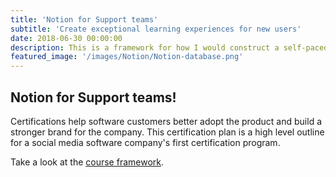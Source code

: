 ```yaml
---
title: 'Notion for Support teams'
subtitle: 'Create exceptional learning experiences for new users'
date: 2018-06-30 00:00:00
description: This is a framework for how I would construct a self-paced online course to teach Support teams how to use Notion.
featured_image: '/images/Notion/Notion-database.png'
---
```




## Notion for Support teams! 

Certifications help software customers better adopt the product and build a stronger brand for the company. This certification plan is a high level outline for a social media software company's first certification program.

Take a look at the [course framework](assets/Notion-for-Support-Teams.pdf).



